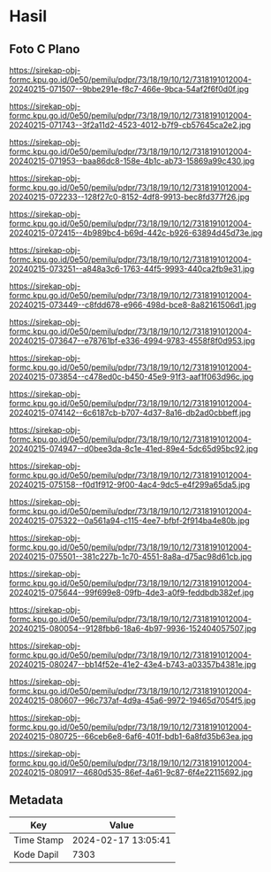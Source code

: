 # Hasil

## Foto C Plano

https://sirekap-obj-formc.kpu.go.id/0e50/pemilu/pdpr/73/18/19/10/12/7318191012004-20240215-071507--9bbe291e-f8c7-466e-9bca-54af2f6f0d0f.jpg

https://sirekap-obj-formc.kpu.go.id/0e50/pemilu/pdpr/73/18/19/10/12/7318191012004-20240215-071743--3f2a11d2-4523-4012-b7f9-cb57645ca2e2.jpg

https://sirekap-obj-formc.kpu.go.id/0e50/pemilu/pdpr/73/18/19/10/12/7318191012004-20240215-071953--baa86dc8-158e-4b1c-ab73-15869a99c430.jpg

https://sirekap-obj-formc.kpu.go.id/0e50/pemilu/pdpr/73/18/19/10/12/7318191012004-20240215-072233--128f27c0-8152-4df8-9913-bec8fd377f26.jpg

https://sirekap-obj-formc.kpu.go.id/0e50/pemilu/pdpr/73/18/19/10/12/7318191012004-20240215-072415--4b989bc4-b69d-442c-b926-63894d45d73e.jpg

https://sirekap-obj-formc.kpu.go.id/0e50/pemilu/pdpr/73/18/19/10/12/7318191012004-20240215-073251--a848a3c6-1763-44f5-9993-440ca2fb9e31.jpg

https://sirekap-obj-formc.kpu.go.id/0e50/pemilu/pdpr/73/18/19/10/12/7318191012004-20240215-073449--c8fdd678-e966-498d-bce8-8a82161506d1.jpg

https://sirekap-obj-formc.kpu.go.id/0e50/pemilu/pdpr/73/18/19/10/12/7318191012004-20240215-073647--e78761bf-e336-4994-9783-4558f8f0d953.jpg

https://sirekap-obj-formc.kpu.go.id/0e50/pemilu/pdpr/73/18/19/10/12/7318191012004-20240215-073854--c478ed0c-b450-45e9-91f3-aaf1f063d96c.jpg

https://sirekap-obj-formc.kpu.go.id/0e50/pemilu/pdpr/73/18/19/10/12/7318191012004-20240215-074142--6c6187cb-b707-4d37-8a16-db2ad0cbbeff.jpg

https://sirekap-obj-formc.kpu.go.id/0e50/pemilu/pdpr/73/18/19/10/12/7318191012004-20240215-074947--d0bee3da-8c1e-41ed-89e4-5dc65d95bc92.jpg

https://sirekap-obj-formc.kpu.go.id/0e50/pemilu/pdpr/73/18/19/10/12/7318191012004-20240215-075158--f0d1f912-9f00-4ac4-9dc5-e4f299a65da5.jpg

https://sirekap-obj-formc.kpu.go.id/0e50/pemilu/pdpr/73/18/19/10/12/7318191012004-20240215-075322--0a561a94-c115-4ee7-bfbf-2f914ba4e80b.jpg

https://sirekap-obj-formc.kpu.go.id/0e50/pemilu/pdpr/73/18/19/10/12/7318191012004-20240215-075501--381c227b-1c70-4551-8a8a-d75ac98d61cb.jpg

https://sirekap-obj-formc.kpu.go.id/0e50/pemilu/pdpr/73/18/19/10/12/7318191012004-20240215-075644--99f699e8-09fb-4de3-a0f9-feddbdb382ef.jpg

https://sirekap-obj-formc.kpu.go.id/0e50/pemilu/pdpr/73/18/19/10/12/7318191012004-20240215-080054--9128fbb6-18a6-4b97-9936-152404057507.jpg

https://sirekap-obj-formc.kpu.go.id/0e50/pemilu/pdpr/73/18/19/10/12/7318191012004-20240215-080247--bb14f52e-41e2-43e4-b743-a03357b4381e.jpg

https://sirekap-obj-formc.kpu.go.id/0e50/pemilu/pdpr/73/18/19/10/12/7318191012004-20240215-080607--96c737af-4d9a-45a6-9972-19465d7054f5.jpg

https://sirekap-obj-formc.kpu.go.id/0e50/pemilu/pdpr/73/18/19/10/12/7318191012004-20240215-080725--66ceb6e8-6af6-401f-bdb1-6a8fd35b63ea.jpg

https://sirekap-obj-formc.kpu.go.id/0e50/pemilu/pdpr/73/18/19/10/12/7318191012004-20240215-080917--4680d535-86ef-4a61-9c87-6f4e22115692.jpg


## Metadata

| Key        | Value               |
| ---------- | ------------------- |
| Time Stamp | 2024-02-17 13:05:41 |
| Kode Dapil | 7303                |



